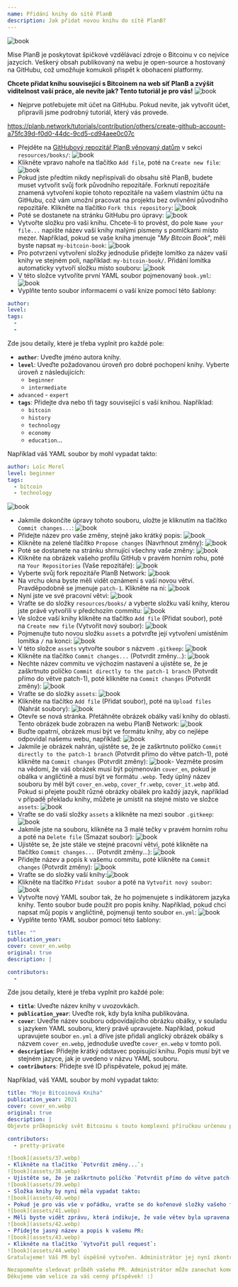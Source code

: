 ```yaml
---
name: Přidání knihy do sítě PlanB
description: Jak přidat novou knihu do sítě PlanB?
---
```

![book](assets/cover.webp)

Mise PlanB je poskytovat špičkové vzdělávací zdroje o Bitcoinu v co nejvíce jazycích. Veškerý obsah publikovaný na webu je open-source a hostovaný na GitHubu, což umožňuje komukoli přispět k obohacení platformy.

**Chcete přidat knihu související s Bitcoinem na web síť PlanB a zvýšit viditelnost vaší práce, ale nevíte jak? Tento tutoriál je pro vás!**
![book](assets/01.webp)
- Nejprve potřebujete mít účet na GitHubu. Pokud nevíte, jak vytvořit účet, připravili jsme podrobný tutoriál, který vás provede.

https://planb.network/tutorials/contribution/others/create-github-account-a75fc39d-f0d0-44dc-9cd5-cd94aee0c07c


- Přejděte na [GitHubový repozitář PlanB věnovaný datům](https://github.com/PlanB-Network/bitcoin-educational-content/tree/dev/resources/books) v sekci `resources/books/`:
![book](assets/02.webp)
- Klikněte vpravo nahoře na tlačítko `Add file`, poté na `Create new file`:
![book](assets/03.webp)
- Pokud jste předtím nikdy nepřispívali do obsahu sítě PlanB, budete muset vytvořit svůj fork původního repozitáře. Forknutí repozitáře znamená vytvoření kopie tohoto repozitáře na vašem vlastním účtu na GitHubu, což vám umožní pracovat na projektu bez ovlivnění původního repozitáře. Klikněte na tlačítko `Fork this repository`:
![book](assets/04.webp)
- Poté se dostanete na stránku GitHubu pro úpravy:
![book](assets/05.webp)
- Vytvořte složku pro vaši knihu. Chcete-li to provést, do pole `Name your file...` napište název vaší knihy malými písmeny s pomlčkami místo mezer. Například, pokud se vaše kniha jmenuje "*My Bitcoin Book*", měli byste napsat `my-bitcoin-book`:
![book](assets/06.webp)
- Pro potvrzení vytvoření složky jednoduše přidejte lomítko za název vaší knihy ve stejném poli, například: `my-bitcoin-book/`. Přidání lomítka automaticky vytvoří složku místo souboru:
![book](assets/07.webp)
- V této složce vytvoříte první YAML soubor pojmenovaný `book.yml`:
![book](assets/08.webp)
- Vyplňte tento soubor informacemi o vaší knize pomocí této šablony:

```yaml
author: 
level: 
tags:
  - 
  - 
```

Zde jsou detaily, které je třeba vyplnit pro každé pole:
- **`author`**: Uveďte jméno autora knihy.
- **`level`**: Uveďte požadovanou úroveň pro dobré pochopení knihy. Vyberte úroveň z následujících:
	- `beginner`
	- `intermediate`
- `advanced` - `expert`
- **`tags`**: Přidejte dva nebo tři tagy související s vaší knihou. Například:
    - `bitcoin`
    - `history`
    - `technology`
    - `economy`
    - `education`...

Například váš YAML soubor by mohl vypadat takto:

```yaml
author: Loïc Morel
level: beginner
tags:
  - bitcoin
  - technology
```

![book](assets/09.webp)
- Jakmile dokončíte úpravy tohoto souboru, uložte je kliknutím na tlačítko `Commit changes...`:
![book](assets/10.webp)
- Přidejte název pro vaše změny, stejně jako krátký popis: ![book](assets/11.webp)
- Klikněte na zelené tlačítko `Propose changes` (Navrhnout změny): ![book](assets/12.webp)
- Poté se dostanete na stránku shrnující všechny vaše změny: ![book](assets/13.webp)
- Klikněte na obrázek vašeho profilu GitHub v pravém horním rohu, poté na `Your Repositories` (Vaše repozitáře): ![book](assets/14.webp)
- Vyberte svůj fork repozitáře PlanB Network: ![book](assets/15.webp)
- Na vrchu okna byste měli vidět oznámení s vaší novou větví. Pravděpodobně se jmenuje `patch-1`. Klikněte na ni: ![book](assets/16.webp)
- Nyní jste ve své pracovní větvi: ![book](assets/17.webp)
- Vraťte se do složky `resources/books/` a vyberte složku vaší knihy, kterou jste právě vytvořili v předchozím commitu: ![book](assets/18.webp)
- Ve složce vaší knihy klikněte na tlačítko `Add file` (Přidat soubor), poté na `Create new file` (Vytvořit nový soubor): ![book](assets/19.webp)
- Pojmenujte tuto novou složku `assets` a potvrďte její vytvoření umístěním lomítka `/` na konci: ![book](assets/20.webp)
- V této složce `assets` vytvořte soubor s názvem `.gitkeep`: ![book](assets/21.webp)
- Klikněte na tlačítko `Commit changes...` (Potvrdit změny...): ![book](assets/22.webp)
- Nechte název commitu ve výchozím nastavení a ujistěte se, že je zaškrtnuto políčko `Commit directly to the patch-1 branch` (Potvrdit přímo do větve patch-1), poté klikněte na `Commit changes` (Potvrdit změny): ![book](assets/23.webp)
- Vraťte se do složky `assets`: ![book](assets/24.webp)
- Klikněte na tlačítko `Add file` (Přidat soubor), poté na `Upload files` (Nahrát soubory): ![book](assets/25.webp)
- Otevře se nová stránka. Přetáhněte obrázek obálky vaší knihy do oblasti. Tento obrázek bude zobrazen na webu PlanB Network: ![book](assets/26.webp)
- Buďte opatrní, obrázek musí být ve formátu knihy, aby co nejlépe odpovídal našemu webu, například: ![book](assets/27.webp)
- Jakmile je obrázek nahrán, ujistěte se, že je zaškrtnuto políčko `Commit directly to the patch-1 branch` (Potvrdit přímo do větve patch-1), poté klikněte na `Commit changes` (Potvrdit změny): ![book](assets/28.webp)- Vezměte prosím na vědomí, že váš obrázek musí být pojmenován `cover_en`, pokud je obálka v angličtině a musí být ve formátu `.webp`. Tedy úplný název souboru by měl být `cover_en.webp`, `cover_fr.webp`, `cover_it.webp` atd. Pokud si přejete použít různé obrázky obálek pro každý jazyk, například v případě překladu knihy, můžete je umístit na stejné místo ve složce `assets`: ![book](assets/29.webp)
- Vraťte se do vaší složky `assets` a klikněte na mezi soubor `.gitkeep`: ![book](assets/30.webp)
- Jakmile jste na souboru, klikněte na 3 malé tečky v pravém horním rohu a poté na `Delete file` (Smazat soubor): ![book](assets/31.webp)
- Ujistěte se, že jste stále ve stejné pracovní větvi, poté klikněte na tlačítko `Commit changes...` (Potvrdit změny...): ![book](assets/32.webp)
- Přidejte název a popis k vašemu commitu, poté klikněte na `Commit changes` (Potvrdit změny): ![book](assets/33.webp)
- Vraťte se do složky vaší knihy:![book](assets/34.webp)
- Klikněte na tlačítko `Přidat soubor` a poté na `Vytvořit nový soubor`:
![book](assets/35.webp)
- Vytvořte nový YAML soubor tak, že ho pojmenujete s indikátorem jazyka knihy. Tento soubor bude použit pro popis knihy. Například, pokud chci napsat můj popis v angličtině, pojmenuji tento soubor `en.yml`:
![book](assets/36.webp)
- Vyplňte tento YAML soubor pomocí této šablony:
```yaml
title: ""
publication_year: 
cover: cover_en.webp
original: true
description: |

contributors:
  - 
```

Zde jsou detaily, které je třeba vyplnit pro každé pole:
- **`title`**: Uveďte název knihy v uvozovkách.
- **`publication_year`**: Uveďte rok, kdy byla kniha publikována.
- **`cover`**: Uveďte název souboru odpovídajícího obrázku obálky, v souladu s jazykem YAML souboru, který právě upravujete. Například, pokud upravujete soubor `en.yml` a dříve jste přidali anglický obrázek obálky s názvem `cover_en.webp`, jednoduše uveďte `cover_en.webp` v tomto poli.
- **`description`**: Přidejte krátký odstavec popisující knihu. Popis musí být ve stejném jazyce, jak je uvedeno v názvu YAML souboru.
- **`contributors`**: Přidejte své ID přispěvatele, pokud jej máte.

Například, váš YAML soubor by mohl vypadat takto:

```yaml
title: "Moje Bitcoinová Kniha"
publication_year: 2021
cover: cover_en.webp
original: true
description: |
Objevte průkopnický svět Bitcoinu s touto komplexní příručkou určenou pro začátečníky. Moje Bitcoinová Kniha odhaluje složitosti Bitcoinu, poskytuje jasný a stručný úvod do toho, jak protokol funguje. Od jeho revoluční technologie po jeho potenciální dopad na globální ekonomiku, tato kniha nabízí cenné vhledy a praktické znalosti. Ideální pro ty, kteří jsou noví v Bitcoinu, pokrývá základy, tipy pro zabezpečení a budoucnost digitálních financí. Ponořte se do budoucnosti peněz a posilněte se vědomostmi, abyste mohli sebevědomě navigovat digitálním věkem.

contributors:
  - pretty-private

![book](assets/37.webp)
- Klikněte na tlačítko `Potvrdit změny...`:
![book](assets/38.webp)
- Ujistěte se, že je zaškrtnuto políčko `Potvrdit přímo do větve patch-1`, přidejte název, a poté klikněte na `Potvrdit změny`:
![book](assets/39.webp)
- Složka knihy by nyní měla vypadat takto:
![book](assets/40.webp)
- Pokud je pro vás vše v pořádku, vraťte se do kořenové složky vašeho forku:
![book](assets/41.webp)
- Měli byste vidět zprávu, která indikuje, že vaše větev byla upravena. Klikněte na tlačítko `Porovnat & vytvořit pull request`:
![book](assets/42.webp)
- Přidejte jasný název a popis k vašemu PR:
![book](assets/43.webp)
- Klikněte na tlačítko `Vytvořit pull request`:
![book](assets/44.webp)
Gratulujeme! Váš PR byl úspěšně vytvořen. Administrátor jej nyní zkontroluje a pokud je vše v pořádku, sloučí ho do hlavního repozitáře PlanB Network. Vaši knihu byste měli na webu vidět o několik dní později.

Nezapomeňte sledovat průběh vašeho PR. Administrátor může zanechat komentář s žádostí o dodatečné informace. Dokud váš PR není ověřen, můžete jej zobrazit na záložce `Pull requests` na GitHub repozitáři PlanB Network.
Děkujeme vám velice za váš cenný příspěvek! :)
